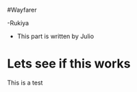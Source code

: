 #Wayfarer


-Rukiya


- This part is written by Julio

Lets see if this works
=======
This is a test

